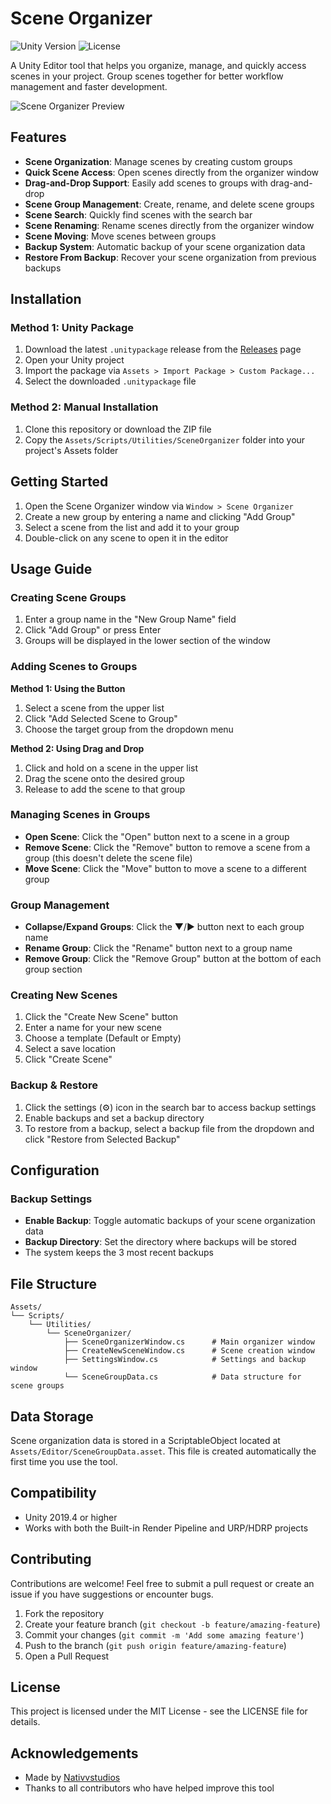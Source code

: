 # Scene Organizer

![Unity Version](https://img.shields.io/badge/Unity-2019.4%2B-blue)
![License](https://img.shields.io/badge/License-MIT-green)

A Unity Editor tool that helps you organize, manage, and quickly access scenes in your project. Group scenes together for better workflow management and faster development.

![Scene Organizer Preview](screenshot.png)

## Features

- **Scene Organization**: Manage scenes by creating custom groups
- **Quick Scene Access**: Open scenes directly from the organizer window
- **Drag-and-Drop Support**: Easily add scenes to groups with drag-and-drop
- **Scene Group Management**: Create, rename, and delete scene groups
- **Scene Search**: Quickly find scenes with the search bar
- **Scene Renaming**: Rename scenes directly from the organizer window
- **Scene Moving**: Move scenes between groups
- **Backup System**: Automatic backup of your scene organization data
- **Restore From Backup**: Recover your scene organization from previous backups

## Installation

### Method 1: Unity Package

1. Download the latest `.unitypackage` release from the [Releases](https://github.com/yourusername/scene-organizer/releases) page
2. Open your Unity project
3. Import the package via `Assets > Import Package > Custom Package...`
4. Select the downloaded `.unitypackage` file

### Method 2: Manual Installation

1. Clone this repository or download the ZIP file
2. Copy the `Assets/Scripts/Utilities/SceneOrganizer` folder into your project's Assets folder

## Getting Started

1. Open the Scene Organizer window via `Window > Scene Organizer`
2. Create a new group by entering a name and clicking "Add Group"
3. Select a scene from the list and add it to your group
4. Double-click on any scene to open it in the editor

## Usage Guide

### Creating Scene Groups

1. Enter a group name in the "New Group Name" field
2. Click "Add Group" or press Enter
3. Groups will be displayed in the lower section of the window

### Adding Scenes to Groups

**Method 1: Using the Button**
1. Select a scene from the upper list
2. Click "Add Selected Scene to Group"
3. Choose the target group from the dropdown menu

**Method 2: Using Drag and Drop**
1. Click and hold on a scene in the upper list
2. Drag the scene onto the desired group
3. Release to add the scene to that group

### Managing Scenes in Groups

- **Open Scene**: Click the "Open" button next to a scene in a group
- **Remove Scene**: Click the "Remove" button to remove a scene from a group (this doesn't delete the scene file)
- **Move Scene**: Click the "Move" button to move a scene to a different group

### Group Management

- **Collapse/Expand Groups**: Click the ▼/► button next to each group name
- **Rename Group**: Click the "Rename" button next to a group name
- **Remove Group**: Click the "Remove Group" button at the bottom of each group section

### Creating New Scenes

1. Click the "Create New Scene" button
2. Enter a name for your new scene
3. Choose a template (Default or Empty)
4. Select a save location
5. Click "Create Scene"

### Backup & Restore

1. Click the settings (⚙️) icon in the search bar to access backup settings
2. Enable backups and set a backup directory
3. To restore from a backup, select a backup file from the dropdown and click "Restore from Selected Backup"

## Configuration

### Backup Settings

- **Enable Backup**: Toggle automatic backups of your scene organization data
- **Backup Directory**: Set the directory where backups will be stored
- The system keeps the 3 most recent backups

## File Structure

```
Assets/
└── Scripts/
    └── Utilities/
        └── SceneOrganizer/
            ├── SceneOrganizerWindow.cs      # Main organizer window
            ├── CreateNewSceneWindow.cs      # Scene creation window
            ├── SettingsWindow.cs            # Settings and backup window
            └── SceneGroupData.cs            # Data structure for scene groups
```

## Data Storage

Scene organization data is stored in a ScriptableObject located at `Assets/Editor/SceneGroupData.asset`. This file is created automatically the first time you use the tool.

## Compatibility

- Unity 2019.4 or higher
- Works with both the Built-in Render Pipeline and URP/HDRP projects

## Contributing

Contributions are welcome! Feel free to submit a pull request or create an issue if you have suggestions or encounter bugs.

1. Fork the repository
2. Create your feature branch (`git checkout -b feature/amazing-feature`)
3. Commit your changes (`git commit -m 'Add some amazing feature'`)
4. Push to the branch (`git push origin feature/amazing-feature`)
5. Open a Pull Request

## License

This project is licensed under the MIT License - see the LICENSE file for details.

## Acknowledgements

- Made by [Nativvstudios](https://github.com/nativvstudios)
- Thanks to all contributors who have helped improve this tool
